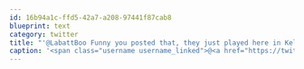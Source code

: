```yaml
---
id: 16b94a1c-ffd5-42a7-a208-97441f87cab8
blueprint: text
category: twitter
title: "'@LabattBoo Funny you posted that, they just played here in Kelowna tonight."
caption: '<span class="username username_linked">@<a href="https://twitter.com/LabattBoo" title="b o o l o g i c">LabattBoo</a></span> Funny you posted that, they just played here in Kelowna tonight.'
---
```

